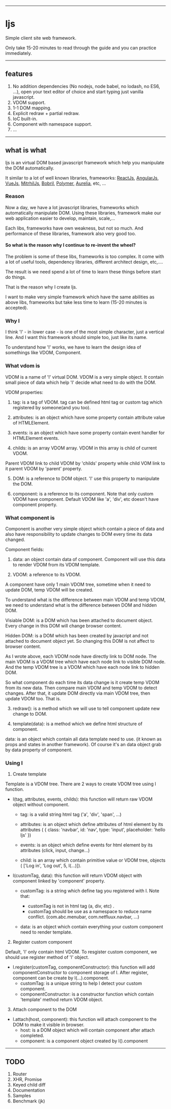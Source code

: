 ----
# ljs

Simple client site web framework.

Only take 15-20 minutes to read through the guide and you can practice immediately.

----
## features
1. No addition dependencies (No nodejs, node babel, no lodash, no ES6, ...), open your text editor of choice and start typing just vanilla javascript.
2. VDOM support.
3. 1-1 DOM mapping.
4. Explicit redraw + partial redraw.
5. IoC built-in.
6. Component with namespace support.
7. …

---
## what is what
ljs is an virtual DOM based javascript framework which help you manipulate the DOM automatically.

It similar to a lot of well known libraries, frameworks: [ReactJs](https://reactjs.org/), [AngularJs](https://angularjs.org/), [VueJs](https://vuejs.org/), [MitrhilJs](https://mithril.js.org/), [Bobril](http://bobril.com/), [Polymer](https://www.polymer-project.org/), [Aurelia](aurelia.io/), etc, ...



### Reason
Now a day, we have a lot javascript libraries, frameworks which automatically manipulate DOM. Using these libraries, framework make our web application easier to develop, maintain, scale,...

Each libs, frameworks have own weakness, but not so much. And performance of these libraries, framework also very good too.


#### So what is the reason why I continue to re-invent the wheel?

The problem is some of these libs, frameworks is too complex. It come with a lot of useful tools,  dependency libraries, different architect design, etc,....

The result is we need spend a lot of time to learn these things before start do things.

That is the reason why I create ljs.

I want to make very simple framework which have the same abilities as above libs, frameworks but take less time to learn (15-20 minutes is accepted).

### Why l
I think 'l' - in lower case - is one of the most simple character, just a vertical line.
And I want this framework should simple too, just like its name.

To understand how 'l' works, we have to learn the design idea of somethings like VDOM, Component.

### What vdom is 

VDOM is a name of 'l' virtual DOM. VDOM is a very simple object. It contain small piece of data which help 'l' decide what need to do with the DOM.


VDOM properties:

1. tag: is a tag of VDOM. tag can be defined html tag or custom tag which registered by someone(and you too).

2. attributes: is an object which have some property contain attribute value of HTMLElement.

3. events: is an object which have some property contain event handler for HTMLElement events.

4. childs: is an array VDOM array. VDOM in this array is child of current VDOM.

 Parent VDOM link to child VDOM by 'childs' property while child VOM link to it parent VDOM by 'parent' property.

5. DOM: is a reference to DOM object. 'l' use this property to manipulate the DOM.

6. component: is a reference to its component. Note that only custom VDOM have component. Default VDOM like 'a', 'div', etc doesn't have component property. 

### What component is 

Component is another very simple object which contain a piece of data and also have responsibility to update changes to DOM every time its data changed.


Component fields:

1. data: an object contain data of component. Component will use this data to render VDOM from its VDOM template.

2. VDOM: a reference to its VDOM.
 
 A component have only 1 main VDOM tree, sometime when it need to update DOM, temp VDOM will be created.

 To understand what is the difference between main VDOM and temp VDOM, we need to understand what is the difference between DOM and hidden DOM.
 
 Visiable DOM: is a DOM which has been attached to document object. Every change in this DOM will change browser content.

 Hidden DOM: is a DOM which has been created by javacript and not attached to document object yet. So changing this DOM is not affect to browser content.

  As I wrote above, each VDOM node have directly link to DOM node. The main VDOM is a VDOM tree which have each node link to visible DOM node. And the temp VDOM tree is a VDOM which have each node link to hidden DOM.

 So what component do each time its data change is  it create temp VDOM from its new data. Then compare main VDOM and temp VDOM to detect changes. After that, it update DOM directly via main VDOM tree, then update VDOM too. That is.


3. redraw(): is a method which we will use to tell component update new change to DOM.


4. template(data): is a method which we define html structure of component.

  data: is an object which contain all data template need to use. (it known as props and states in another framework). Of course it's an data object grab by data property of component.

### Using l
1. Create template
   
 Template is a VDOM tree. There are 2 ways to create VDOM tree using l function.
  * l(tag, attributes, events, childs): this function will return raw VDOM object without component.
    - tag: is a valid string html tag ('a', 'div', 'span', ...)
    - attributes: is an object which define attributes of html element by its attributes ( { class: 'navbar', id: 'nav', type: 'input', placeholder: 'hello ljs' })

    - events: is an object which define events for html element by its attributes (click, input, change...)

    - child: is an array which contain primitive value or VDOM tree, objects ( ['Log in', 'Log out', 5, l(...)]).

 * l(customTag, data): this function will return VDOM object with component linked by 'component' property.
    - customTag: is a string which define tag you registered with l. Note that:

        * customTag is not in html tag (a, div, etc)
.
        * customTag should be use as a namespace to reduce name conflict. (com.abc.menubar, com.netfluux.navbar, ...)
    - data: is an object which contain everything your custom component need to render template.

2. Register custom component

 Default, 'l' only contain html VDOM. To resgister custom component, we should use register method of 'l' object.
 * l.register(customTag, componentConstructor): this function will add componentConstructor to component storage of l. After register, component can be create by l(…).component.
    - customTag: is a unique string to help l detect your custom component. 
    - componentConstructor: is a constructor function which contain 'template' method return VDOM object.

3. Attach component to the DOM
 * l.attach(host, component): this function will attach component to the DOM to make it visible in browser.
    - host: is a DOM object which will contain component after attach completed.
    - component: is a component object created by l().component



----
## TODO
1. Router
2. XHR, Promise
3. Keyed child diff
4. Documentation
5. Samples
6. Benchmark (jk)